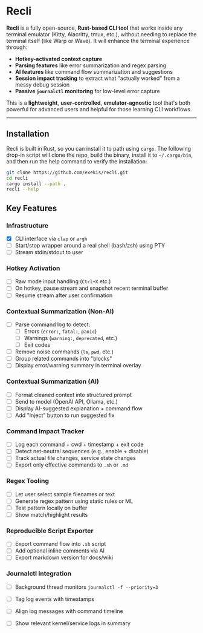 # Recli

**Recli** is a fully open-source, **Rust-based CLI tool** that works inside any terminal emulator (Kitty, Alacritty, tmux, etc.), without needing to replace the terminal itself (like Warp or Wave). It will enhance the terminal experience through:

* **Hotkey-activated context capture**
* **Parsing features** like error summarization and regex parsing
* **AI features** like command flow summarization and suggestions
* **Session impact tracking** to extract what "actually worked" from a messy debug session
* **Passive `journalctl` monitoring** for low-level error capture

This is a **lightweight**, **user-controlled**, **emulator-agnostic** tool that's both powerful for advanced users and helpful for those learning CLI workflows.

---


## Installation
Recli is built in Rust, so you can install it to path using `cargo`. The following drop-in script will clone the repo, build the binary, install it to `~/.cargo/bin`, and then run the help command to verify the installation:

```bash
git clone https://github.com/exekis/recli.git
cd recli
cargo install --path .
recli --help
```

## **Key Features**
### Infrastructure

* [x] CLI interface via `clap` or `argh`
* [ ] Start/stop wrapper around a real shell (bash/zsh) using PTY
* [ ] Stream stdin/stdout to user

### Hotkey Activation

* [ ] Raw mode input handling (`Ctrl+X` etc.)
* [ ] On hotkey, pause stream and snapshot recent terminal buffer
* [ ] Resume stream after user confirmation

### Contextual Summarization (Non-AI)

* [ ] Parse command log to detect:
  * [ ] Errors (`error:`, `fatal:`, `panic`)
  * [ ] Warnings (`warning:`, `deprecated`, etc.)
  * [ ] Exit codes
* [ ] Remove noise commands (`ls`, `pwd`, etc.)
* [ ] Group related commands into "blocks"
* [ ] Display error/warning summary in terminal overlay

### Contextual Summarization (AI)

* [ ] Format cleaned context into structured prompt
* [ ] Send to model (OpenAI API, Ollama, etc.)
* [ ] Display AI-suggested explanation + command flow
* [ ] Add "Inject" button to run suggested fix

### Command Impact Tracker

* [ ] Log each command + cwd + timestamp + exit code
* [ ] Detect net-neutral sequences (e.g., enable + disable)
* [ ] Track actual file changes, service state changes
* [ ] Export only effective commands to `.sh` or `.md`

### Regex Tooling

* [ ] Let user select sample filenames or text
* [ ] Generate regex pattern using static rules or ML
* [ ] Test pattern locally on buffer
* [ ] Show match/highlight results

### Reproducible Script Exporter

* [ ] Export command flow into `.sh` script
* [ ] Add optional inline comments via AI
* [ ] Export markdown version for docs/wiki

### Journalctl Integration

* [ ] Background thread monitors `journalctl -f --priority=3`
* [ ] Tag log events with timestamps
* [ ] Align log messages with command timeline
* [ ] Show relevant kernel/service logs in summary


